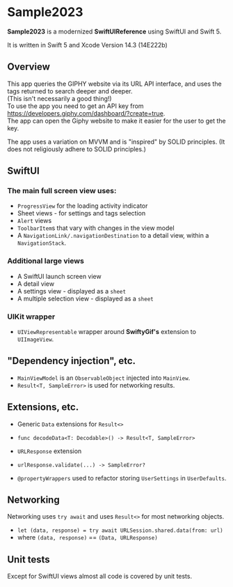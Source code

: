 
# Sample2023

**Sample2023** is a modernized **SwiftUIReference** using SwiftUI and Swift 5.

It is written in Swift 5 and Xcode Version 14.3 (14E222b)

## Overview  
This app queries the GIPHY website via its URL API interface, and uses the tags returned to search deeper and deeper.  
(This isn't necessarily a good thing!)  
To use the app you need to get an API key from <https://developers.giphy.com/dashboard/?create=true>.  
The app can open the Giphy website to make it easier for the user to get the key.  

The app uses a variation on MVVM and is "inspired" by SOLID principles.  (It does not religiously adhere to SOLID principles.)

## SwiftUI  
### The main full screen view uses:  
* `ProgressView` for the loading activity indicator  
* Sheet views - for settings and tags selection  
* `Alert` views  
* `ToolbarItem`s that vary with changes in the view model  
* A `NavigationLink/.navigationDestination` to a detail view, within a `NavigationStack`.

### Additional large views  
* A SwiftUI launch screen view  
* A detail view  
* A settings view - displayed as a `sheet`  
* A multiple selection view - displayed as a `sheet`  

### UIKit wrapper  
* `UIViewRepresentable` wrapper around **SwiftyGif's** extension to `UIImageView`.  

## "Dependency injection", etc.  
* `MainViewModel` is an `ObservableObject` injected into `MainView`.
* `Result<T, SampleError>` is used for networking results.

## Extensions, etc.  
* Generic `Data` extensions for `Result<>`  
 * `func decodeData<T: Decodable>() -> Result<T, SampleError>`  

* `URLResponse` extension  
 * `urlResponse.validate(...) -> SampleError?`  

* `@propertyWrappers` used to refactor storing `UserSettings` in `UserDefaults`.  

## Networking  
Networking uses `try await` and uses `Result<>` for most networking objects.  

* `let (data, response) = try await URLSession.shared.data(from: url)`  
 * where `(data, response)` == `(Data, URLResponse)`  

## Unit tests
Except for SwiftUI views almost all code is covered by unit tests.

